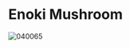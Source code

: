 # Enoki Mushroom
![040065](https://user-images.githubusercontent.com/50277379/140733634-e0a9f601-cdf2-4278-ae86-0a9a7e67b17b.jpg)
